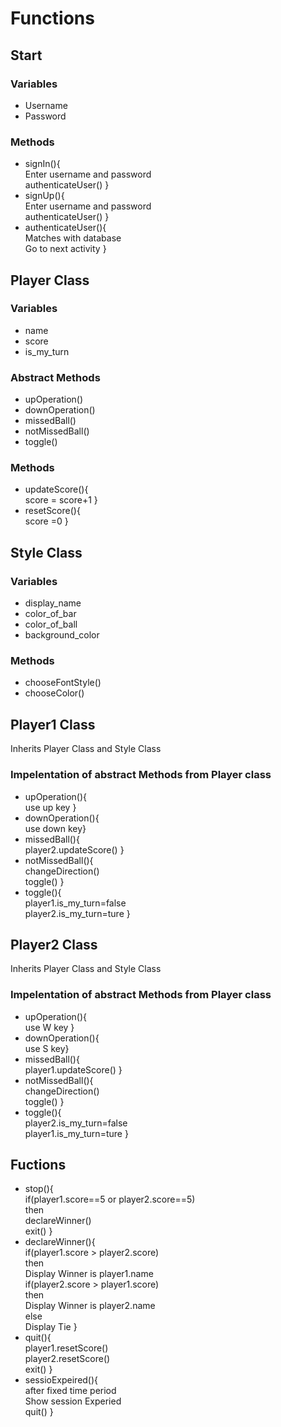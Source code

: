 # Functions

## Start 
   ### Variables
   - Username
   - Password
   ### Methods
   - signIn(){
     <br/> Enter username and password
     <br/>authenticateUser()
    }
   - signUp(){
     <br/> Enter username and password
     <br/>authenticateUser()
   }
   - authenticateUser(){
   <br/> Matches with database
   <br/> Go to next activity
   }
  
## Player Class
   ### Variables
   - name
   - score
   - is_my_turn
   ### Abstract Methods
   - upOperation()
   - downOperation()
   - missedBall()
   - notMissedBall()
   - toggle()
   ### Methods
   - updateScore(){
   <br/> score = score+1
   }
   - resetScore(){
   <br/> score =0
   }

## Style Class
   ### Variables
   - display_name
   - color_of_bar
   - color_of_ball
   - background_color
   ###  Methods
   - chooseFontStyle()
   - chooseColor()
   
## Player1 Class
   Inherits Player Class and Style Class
   ### Impelentation of abstract Methods from Player class
   - upOperation(){
    <br/> use up key
   }
   - downOperation(){
    <br/> use down key}
   - missedBall(){
    <br/> player2.updateScore()
   }
   - notMissedBall(){
    <br/> changeDirection()
    <br/> toggle()
   }
   - toggle(){
   <br/> player1.is_my_turn=false
   <br/> player2.is_my_turn=ture
   }

## Player2 Class
   Inherits Player Class and Style Class
   ### Impelentation of abstract Methods from Player class
   - upOperation(){
    <br/>  use W key
   }
   - downOperation(){
    <br/>  use S key}
   - missedBall(){
    <br/> player1.updateScore()
   }
   - notMissedBall(){
    <br/> changeDirection()
    <br/> toggle()
   }
   - toggle(){
   <br/> player2.is_my_turn=false
   <br/> player1.is_my_turn=ture
   }
  
## Fuctions
   - stop(){
    <br/>  if(player1.score==5 or player2.score==5)
    <br/> then
    <br/> declareWinner()
    <br/> exit()
   }
   - declareWinner(){
    <br/>  if(player1.score > player2.score)
    <br/>  then
    <br/> Display Winner is player1.name
    <br/> if(player2.score > player1.score)
    <br/> then
    <br/> Display Winner is player2.name
    <br/> else
    <br/> Display Tie
   }
   - quit(){
   <br/> player1.resetScore()
   <br/> player2.resetScore()
   <br/> exit()
   }
   - sessioExpeired(){
   <br/> after fixed time period
   <br/>Show session Experied
   <br/> quit()
   }

   
    
 
   
   

  
   
